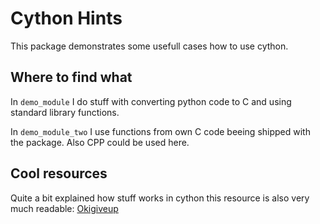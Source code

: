 # Cython Hints

This package demonstrates some usefull cases how to use cython.

## Where to find what

In `demo_module` I do stuff with converting python code to C and using
standard library functions.

In `demo_module_two` I use functions from own C code beeing shipped with
the package. Also CPP could be used here.

## Cool resources

Quite a bit explained how stuff works in cython this resource is also
very much readable: [Okigiveup](http://okigiveup.net/an-introduction-to-cython/)
